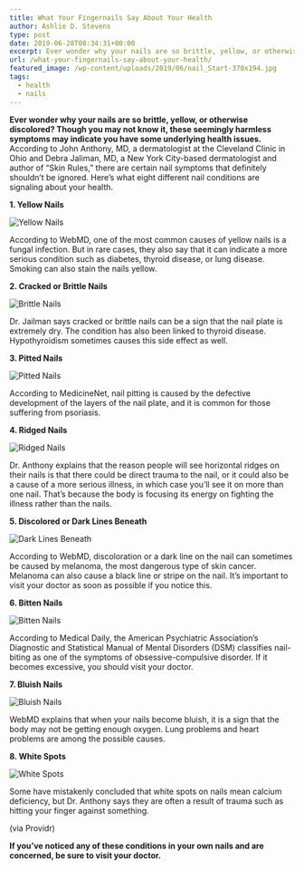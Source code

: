 ```yaml
---
title: What Your Fingernails Say About Your Health
author: Ashlie D. Stevens
type: post
date: 2019-06-28T08:34:31+00:00
excerpt: Ever wonder why your nails are so brittle, yellow, or otherwise discolored? Though you may not know it, these seemingly harmless symptoms may indicate you have some underlying health issues.
url: /what-your-fingernails-say-about-your-health/
featured_image: /wp-content/uploads/2019/06/nail_Start-370x194.jpg
tags:
  - health
  - nails
---
```


**Ever wonder why your nails are so brittle, yellow, or otherwise discolored? Though you may not know it, these seemingly harmless symptoms may indicate you have some underlying health issues.**  According to John Anthony, MD, a dermatologist at the Cleveland Clinic in Ohio and Debra Jaliman, MD, a New York City-based dermatologist and author of &#8220;Skin Rules,&#8221; there are certain nail symptoms that definitely shouldn&#8217;t be ignored. Here&#8217;s what eight different nail conditions are signaling about your health.

**1. Yellow Nails**

![Yellow Nails](/wp-content/uploads/2019/06/Yellow-Nails-300x225.jpg)


  According to WebMD, one of the most common causes of yellow nails is a fungal infection. But in rare cases, they also say that it can indicate a more serious condition such as diabetes, thyroid disease, or lung disease. Smoking can also stain the nails yellow.


**2. Cracked or Brittle Nails**

![Brittle Nails](/wp-content/uploads/2019/06/Brittle-Nails-300x300.jpg)


  Dr. Jailman says cracked or brittle nails can be a sign that the nail plate is extremely dry. The condition has also been linked to thyroid disease. Hypothyroidism sometimes causes this side effect as well.


**3. Pitted Nails**

![Pitted Nails](/wp-content/uploads/2019/06/Pitted-Nails-300x200.jpg)


  According to MedicineNet, nail pitting is caused by the defective development of the layers of the nail plate, and it is common for those suffering from psoriasis.


**4. Ridged Nails**

![Ridged Nails](/wp-content/uploads/2019/06/Ridged-Nails-300x200.jpg)


  Dr. Anthony explains that the reason people will see horizontal ridges on their nails is that there could be direct trauma to the nail, or it could also be a cause of a more serious illness, in which case you’ll see it on more than one nail. That&#8217;s because the body is focusing its energy on fighting the illness rather than the nails.


**5. Discolored or Dark Lines Beneath**

![Dark Lines Beneath](/wp-content/uploads/2019/06/Dark-Lines-Beneath-300x200.jpg)


  According to WebMD, discoloration or a dark line on the nail can sometimes be caused by melanoma, the most dangerous type of skin cancer. Melanoma can also cause a black line or stripe on the nail. It&#8217;s important to visit your doctor as soon as possible if you notice this.


**6. Bitten Nails**

![Bitten Nails](/wp-content/uploads/2019/06/Bitten-Nails-300x200.jpg)


  According to Medical Daily, the American Psychiatric Association’s Diagnostic and Statistical Manual of Mental Disorders (DSM) classifies nail-biting as one of the symptoms of obsessive-compulsive disorder. If it becomes excessive, you should visit your doctor.


**7. Bluish Nails**

![Bluish Nails](/wp-content/uploads/2019/06/Bluish-Nails-300x226.jpg)


  WebMD explains that when your nails become bluish, it is a sign that the body may not be getting enough oxygen. Lung problems and heart problems are among the possible causes.


**8. White Spots**

![White Spots](/wp-content/uploads/2019/06/White-Spots-300x199.jpg)


  Some have mistakenly concluded that white spots on nails mean calcium deficiency, but Dr. Anthony says they are often a result of trauma such as hitting your finger against something.



  (via Providr)



  **If you&#8217;ve noticed any of these conditions in your own nails and are concerned, be sure to visit your doctor.**

